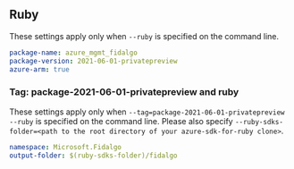 ## Ruby

These settings apply only when `--ruby` is specified on the command line.

```yaml
package-name: azure_mgmt_fidalgo
package-version: 2021-06-01-privatepreview
azure-arm: true
```

### Tag: package-2021-06-01-privatepreview and ruby

These settings apply only when `--tag=package-2021-06-01-privatepreview --ruby` is specified on the command line.
Please also specify `--ruby-sdks-folder=<path to the root directory of your azure-sdk-for-ruby clone>`.

```yaml $(tag) == 'package-2021-06-01-privatepreview' && $(ruby)
namespace: Microsoft.Fidalgo
output-folder: $(ruby-sdks-folder)/fidalgo
```